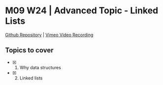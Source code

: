 # M09 W24 | Advanced Topic - Linked Lists
[Github Repository](https://github.com/Alfredo08/Cohort-July-10-2023/tree/main/W24M09%20-%20Advanced%20Topic%20-%20Linked%20Lists) | [Vimeo Video Recording](https://vimeo.com/897003945/73c9ee2079?share=copy)

## Topics to cover 

* [X] 1. Why data structures
* [X] 2. Linked lists

